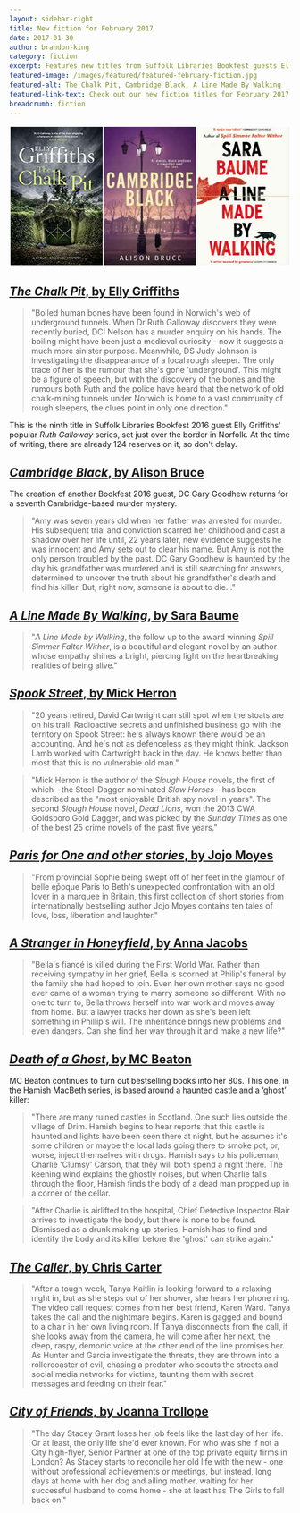 ```yaml
---
layout: sidebar-right
title: New fiction for February 2017
date: 2017-01-30
author: brandon-king
category: fiction
excerpt: Features new titles from Suffolk Libraries Bookfest guests Elly Griffiths and Alison Bruce
featured-image: /images/featured/featured-february-fiction.jpg
featured-alt: The Chalk Pit, Cambridge Black, A Line Made By Walking
featured-link-text: Check out our new fiction titles for February 2017
breadcrumb: fiction
---
```


![The Chalk Pit, Cambridge Black, A Line Made By Walking](/images/featured/featured-february-fiction.jpg)

## [<cite>The Chalk Pit</cite>, by Elly Griffiths](https://suffolk.spydus.co.uk/cgi-bin/spydus.exe/ENQ/OPAC/BIBENQ?BRN=2099591)

> "Boiled human bones have been found in Norwich's web of underground tunnels. When Dr Ruth Galloway discovers they were recently buried, DCI Nelson has a murder enquiry on his hands. The boiling might have been just a medieval curiosity - now it suggests a much more sinister purpose. Meanwhile, DS Judy Johnson is investigating the disappearance of a local rough sleeper. The only trace of her is the rumour that she's gone 'underground'. This might be a figure of speech, but with the discovery of the bones and the rumours both Ruth and the police have heard that the network of old chalk-mining tunnels under Norwich is home to a vast community of rough sleepers, the clues point in only one direction."

This is the ninth title in Suffolk Libraries Bookfest 2016 guest Elly Griffiths' popular <cite>Ruth Galloway</cite> series, set just over the border in Norfolk. At the time of writing, there are already 124 reserves on it, so don't delay.

## [<cite>Cambridge Black</cite>, by Alison Bruce](https://suffolk.spydus.co.uk/cgi-bin/spydus.exe/ENQ/OPAC/BIBENQ?BRN=2100247)

The creation of another Bookfest 2016 guest, DC Gary Goodhew returns for a seventh Cambridge-based murder mystery.

> "Amy was seven years old when her father was arrested for murder. His subsequent trial and conviction scarred her childhood and cast a shadow over her life until, 22 years later, new evidence suggests he was innocent and Amy sets out to clear his name. But Amy is not the only person troubled by the past. DC Gary Goodhew is haunted by the day his grandfather was murdered and is still searching for answers, determined to uncover the truth about his grandfather's death and find his killer. But, right now, someone is about to die..."

## [<cite>A Line Made By Walking</cite>, by Sara Baume](https://suffolk.spydus.co.uk/cgi-bin/spydus.exe/ENQ/OPAC/BIBENQ?BRN=2101692)

> "<cite>A Line Made by Walking</cite>, the follow up to the award winning <cite>Spill Simmer Falter Wither</cite>, is a beautiful and elegant novel by an author whose empathy shines a bright, piercing light on the heartbreaking realities of being alive."

## [<cite>Spook Street</cite>, by Mick Herron](https://suffolk.spydus.co.uk/cgi-bin/spydus.exe/ENQ/OPAC/BIBENQ?BRN=2097925)

> "20 years retired, David Cartwright can still spot when the stoats are on his trail. Radioactive secrets and unfinished business go with the territory on Spook Street: he's always known there would be an accounting. And he's not as defenceless as they might think. Jackson Lamb worked with Cartwright back in the day. He knows better than most that this is no vulnerable old man."

> "Mick Herron is the author of the <cite>Slough House</cite> novels, the first of which - the Steel-Dagger nominated <cite>Slow Horses</cite> - has been described as the "most enjoyable British spy novel in years". The second <cite>Slough House</cite> novel, <cite>Dead Lions</cite>, won the 2013 CWA Goldsboro Gold Dagger, and was picked by the <cite>Sunday Times</cite> as one of the best 25 crime novels of the past five years."

## [<cite>Paris for One and other stories</cite>, by Jojo Moyes](https://suffolk.spydus.co.uk/cgi-bin/spydus.exe/ENQ/OPAC/BIBENQ?BRN=2057101)

> "From provincial Sophie being swept off of her feet in the glamour of belle ep̌oque Paris to Beth's unexpected confrontation with an old lover in a marquee in Britain, this first collection of short stories from internationally bestselling author Jojo Moyes contains ten tales of love, loss, liberation and laughter."

## [<cite>A Stranger in Honeyfield</cite>, by Anna Jacobs](https://suffolk.spydus.co.uk/cgi-bin/spydus.exe/ENQ/OPAC/BIBENQ?BRN=2095444)

> "Bella's fiancé is killed during the First World War. Rather than receiving sympathy in her grief, Bella is scorned at Philip's funeral by the family she had hoped to join. Even her own mother says no good ever came of a woman trying to marry someone so different. With no one to turn to, Bella throws herself into war work and moves away from home. But a lawyer tracks her down as she's been left something in Phillip's will. The inheritance brings new problems and even dangers. Can she find her way through it and make a new life?"

## [<cite>Death of a Ghost</cite>, by MC Beaton](https://suffolk.spydus.co.uk/cgi-bin/spydus.exe/ENQ/OPAC/BIBENQ?BRN=2100244)

MC Beaton continues to turn out bestselling books into her 80s. This one, in the Hamish MacBeth series, is based around a haunted castle and a ‘ghost’ killer:

> "There are many ruined castles in Scotland. One such lies outside the village of Drim. Hamish begins to hear reports that this castle is haunted and lights have been seen there at night, but he assumes it's some children or maybe the local lads going there to smoke pot, or, worse, inject themselves with drugs. Hamish says to his policeman, Charlie 'Clumsy' Carson, that they will both spend a night there. The keening wind explains the ghostly noises, but when Charlie falls through the floor, Hamish finds the body of a dead man propped up in a corner of the cellar.

> "After Charlie is airlifted to the hospital, Chief Detective Inspector Blair arrives to investigate the body, but there is none to be found. Dismissed as a drunk making up stories, Hamish has to find and identify the body and its killer before the 'ghost' can strike again."

## [<cite>The Caller</cite>, by Chris Carter](https://suffolk.spydus.co.uk/cgi-bin/spydus.exe/ENQ/OPAC/BIBENQ?BRN=1986736)

> "After a tough week, Tanya Kaitlin is looking forward to a relaxing night in, but as she steps out of her shower, she hears her phone ring. The video call request comes from her best friend, Karen Ward. Tanya takes the call and the nightmare begins. Karen is gagged and bound to a chair in her own living room. If Tanya disconnects from the call, if she looks away from the camera, he will come after her next, the deep, raspy, demonic voice at the other end of the line promises her. As Hunter and Garcia investigate the threats, they are thrown into a rollercoaster of evil, chasing a predator who scouts the streets and social media networks for victims, taunting them with secret messages and feeding on their fear."

## [<cite>City of Friends</cite>, by Joanna Trollope](https://suffolk.spydus.co.uk/cgi-bin/spydus.exe/ENQ/OPAC/BIBENQ?BRN=2103984)

> "The day Stacey Grant loses her job feels like the last day of her life. Or at least, the only life she'd ever known. For who was she if not a City high-flyer, Senior Partner at one of the top private equity firms in London? As Stacey starts to reconcile her old life with the new - one without professional achievements or meetings, but instead, long days at home with her dog and ailing mother, waiting for her successful husband to come home - she at least has The Girls to fall back on."
